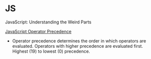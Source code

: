 # JS
JavaScript: Understanding the Weird Parts

<a href="https://developer.mozilla.org/en/docs/Web/JavaScript/Reference/Operators/Operator_Precedence">JavaScript Operator Precedence</a>
- Operator precedence determines the order in which operators are evaluated. Operators with higher precedence are evaluated first.
Highest (19) to lowest (0) precedence.
